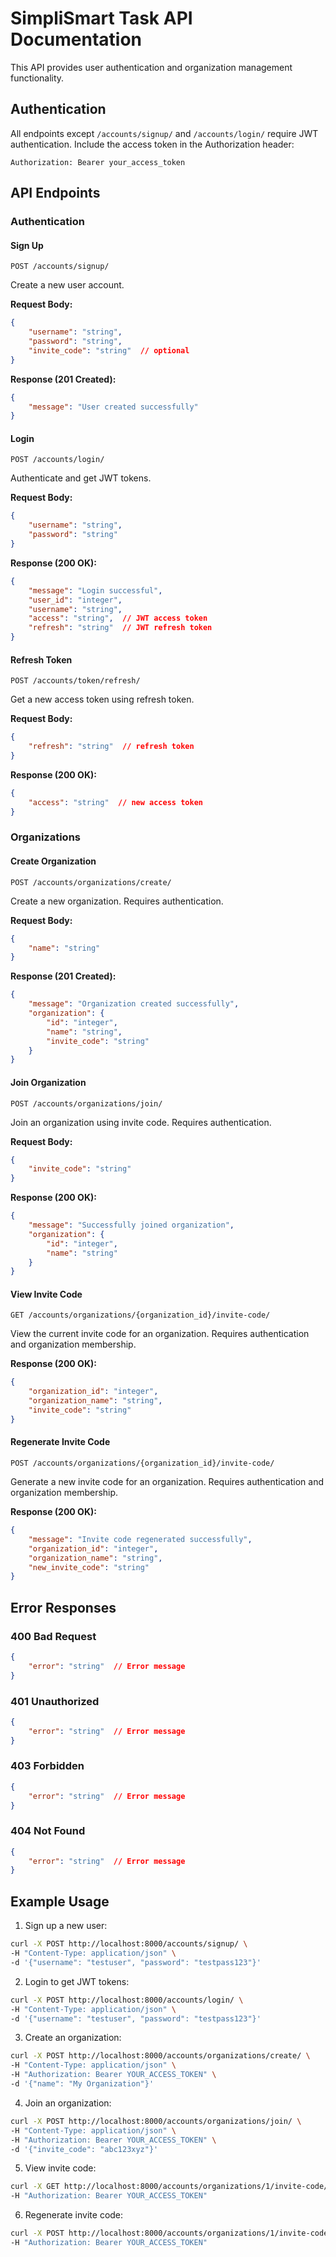 # SimpliSmart Task API Documentation

This API provides user authentication and organization management functionality.

## Authentication

All endpoints except `/accounts/signup/` and `/accounts/login/` require JWT authentication. Include the access token in the Authorization header:

```
Authorization: Bearer your_access_token
```

## API Endpoints

### Authentication

#### Sign Up
```http
POST /accounts/signup/
```
Create a new user account.

**Request Body:**
```json
{
    "username": "string",
    "password": "string",
    "invite_code": "string"  // optional
}
```

**Response (201 Created):**
```json
{
    "message": "User created successfully"
}
```

#### Login
```http
POST /accounts/login/
```
Authenticate and get JWT tokens.

**Request Body:**
```json
{
    "username": "string",
    "password": "string"
}
```

**Response (200 OK):**
```json
{
    "message": "Login successful",
    "user_id": "integer",
    "username": "string",
    "access": "string",  // JWT access token
    "refresh": "string"  // JWT refresh token
}
```

#### Refresh Token
```http
POST /accounts/token/refresh/
```
Get a new access token using refresh token.

**Request Body:**
```json
{
    "refresh": "string"  // refresh token
}
```

**Response (200 OK):**
```json
{
    "access": "string"  // new access token
}
```

### Organizations

#### Create Organization
```http
POST /accounts/organizations/create/
```
Create a new organization. Requires authentication.

**Request Body:**
```json
{
    "name": "string"
}
```

**Response (201 Created):**
```json
{
    "message": "Organization created successfully",
    "organization": {
        "id": "integer",
        "name": "string",
        "invite_code": "string"
    }
}
```

#### Join Organization
```http
POST /accounts/organizations/join/
```
Join an organization using invite code. Requires authentication.

**Request Body:**
```json
{
    "invite_code": "string"
}
```

**Response (200 OK):**
```json
{
    "message": "Successfully joined organization",
    "organization": {
        "id": "integer",
        "name": "string"
    }
}
```

#### View Invite Code
```http
GET /accounts/organizations/{organization_id}/invite-code/
```
View the current invite code for an organization. Requires authentication and organization membership.

**Response (200 OK):**
```json
{
    "organization_id": "integer",
    "organization_name": "string",
    "invite_code": "string"
}
```

#### Regenerate Invite Code
```http
POST /accounts/organizations/{organization_id}/invite-code/
```
Generate a new invite code for an organization. Requires authentication and organization membership.

**Response (200 OK):**
```json
{
    "message": "Invite code regenerated successfully",
    "organization_id": "integer",
    "organization_name": "string",
    "new_invite_code": "string"
}
```

## Error Responses

### 400 Bad Request
```json
{
    "error": "string"  // Error message
}
```

### 401 Unauthorized
```json
{
    "error": "string"  // Error message
}
```

### 403 Forbidden
```json
{
    "error": "string"  // Error message
}
```

### 404 Not Found
```json
{
    "error": "string"  // Error message
}
```

## Example Usage

1. Sign up a new user:
```bash
curl -X POST http://localhost:8000/accounts/signup/ \
-H "Content-Type: application/json" \
-d '{"username": "testuser", "password": "testpass123"}'
```

2. Login to get JWT tokens:
```bash
curl -X POST http://localhost:8000/accounts/login/ \
-H "Content-Type: application/json" \
-d '{"username": "testuser", "password": "testpass123"}'
```

3. Create an organization:
```bash
curl -X POST http://localhost:8000/accounts/organizations/create/ \
-H "Content-Type: application/json" \
-H "Authorization: Bearer YOUR_ACCESS_TOKEN" \
-d '{"name": "My Organization"}'
```

4. Join an organization:
```bash
curl -X POST http://localhost:8000/accounts/organizations/join/ \
-H "Content-Type: application/json" \
-H "Authorization: Bearer YOUR_ACCESS_TOKEN" \
-d '{"invite_code": "abc123xyz"}'
```

5. View invite code:
```bash
curl -X GET http://localhost:8000/accounts/organizations/1/invite-code/ \
-H "Authorization: Bearer YOUR_ACCESS_TOKEN"
```

6. Regenerate invite code:
```bash
curl -X POST http://localhost:8000/accounts/organizations/1/invite-code/ \
-H "Authorization: Bearer YOUR_ACCESS_TOKEN"
``` 